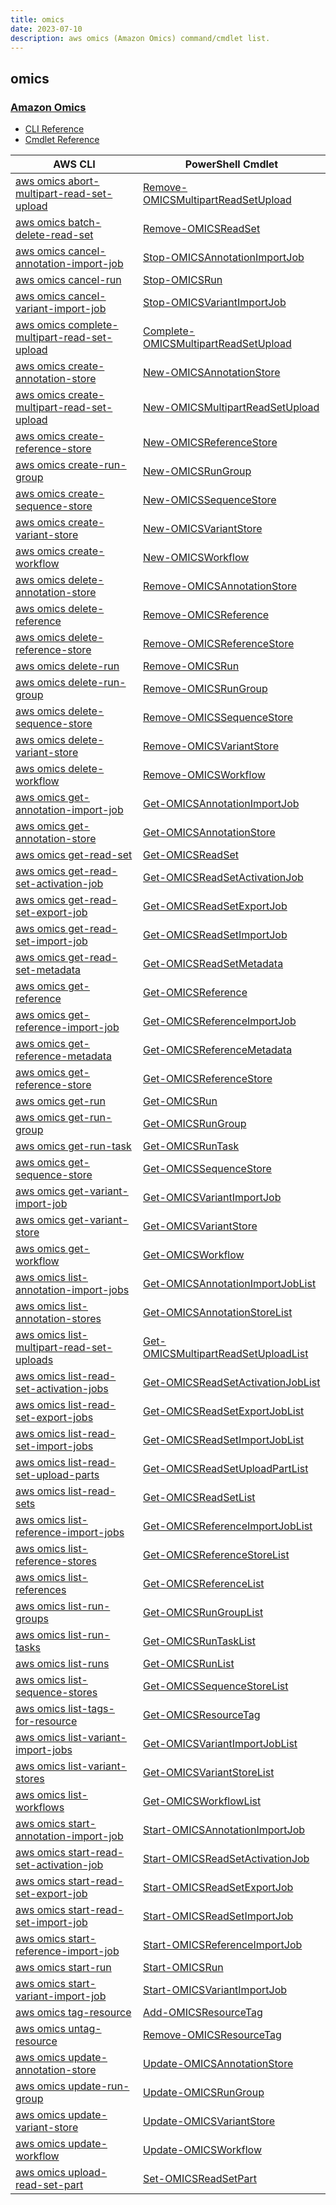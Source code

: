 ```yaml
---
title: omics
date: 2023-07-10
description: aws omics (Amazon Omics) command/cmdlet list.
---
```


## omics

### [Amazon Omics](https://aws.amazon.com/omics/)

* [CLI Reference](https://awscli.amazonaws.com/v2/documentation/api/latest/reference/omics/index.html)
* [Cmdlet Reference](https://docs.aws.amazon.com/powershell/latest/reference/items/Omics_cmdlets.html)

|AWS CLI|PowerShell Cmdlet|
|----|----|
|[aws omics abort-multipart-read-set-upload](https://awscli.amazonaws.com/v2/documentation/api/latest/reference/omics/abort-multipart-read-set-upload.html)|[Remove-OMICSMultipartReadSetUpload](https://docs.aws.amazon.com/powershell/latest/reference/items/Remove-OMICSMultipartReadSetUpload.html)|
|[aws omics batch-delete-read-set](https://awscli.amazonaws.com/v2/documentation/api/latest/reference/omics/batch-delete-read-set.html)|[Remove-OMICSReadSet](https://docs.aws.amazon.com/powershell/latest/reference/items/Remove-OMICSReadSet.html)|
|[aws omics cancel-annotation-import-job](https://awscli.amazonaws.com/v2/documentation/api/latest/reference/omics/cancel-annotation-import-job.html)|[Stop-OMICSAnnotationImportJob](https://docs.aws.amazon.com/powershell/latest/reference/items/Stop-OMICSAnnotationImportJob.html)|
|[aws omics cancel-run](https://awscli.amazonaws.com/v2/documentation/api/latest/reference/omics/cancel-run.html)|[Stop-OMICSRun](https://docs.aws.amazon.com/powershell/latest/reference/items/Stop-OMICSRun.html)|
|[aws omics cancel-variant-import-job](https://awscli.amazonaws.com/v2/documentation/api/latest/reference/omics/cancel-variant-import-job.html)|[Stop-OMICSVariantImportJob](https://docs.aws.amazon.com/powershell/latest/reference/items/Stop-OMICSVariantImportJob.html)|
|[aws omics complete-multipart-read-set-upload](https://awscli.amazonaws.com/v2/documentation/api/latest/reference/omics/complete-multipart-read-set-upload.html)|[Complete-OMICSMultipartReadSetUpload](https://docs.aws.amazon.com/powershell/latest/reference/items/Complete-OMICSMultipartReadSetUpload.html)|
|[aws omics create-annotation-store](https://awscli.amazonaws.com/v2/documentation/api/latest/reference/omics/create-annotation-store.html)|[New-OMICSAnnotationStore](https://docs.aws.amazon.com/powershell/latest/reference/items/New-OMICSAnnotationStore.html)|
|[aws omics create-multipart-read-set-upload](https://awscli.amazonaws.com/v2/documentation/api/latest/reference/omics/create-multipart-read-set-upload.html)|[New-OMICSMultipartReadSetUpload](https://docs.aws.amazon.com/powershell/latest/reference/items/New-OMICSMultipartReadSetUpload.html)|
|[aws omics create-reference-store](https://awscli.amazonaws.com/v2/documentation/api/latest/reference/omics/create-reference-store.html)|[New-OMICSReferenceStore](https://docs.aws.amazon.com/powershell/latest/reference/items/New-OMICSReferenceStore.html)|
|[aws omics create-run-group](https://awscli.amazonaws.com/v2/documentation/api/latest/reference/omics/create-run-group.html)|[New-OMICSRunGroup](https://docs.aws.amazon.com/powershell/latest/reference/items/New-OMICSRunGroup.html)|
|[aws omics create-sequence-store](https://awscli.amazonaws.com/v2/documentation/api/latest/reference/omics/create-sequence-store.html)|[New-OMICSSequenceStore](https://docs.aws.amazon.com/powershell/latest/reference/items/New-OMICSSequenceStore.html)|
|[aws omics create-variant-store](https://awscli.amazonaws.com/v2/documentation/api/latest/reference/omics/create-variant-store.html)|[New-OMICSVariantStore](https://docs.aws.amazon.com/powershell/latest/reference/items/New-OMICSVariantStore.html)|
|[aws omics create-workflow](https://awscli.amazonaws.com/v2/documentation/api/latest/reference/omics/create-workflow.html)|[New-OMICSWorkflow](https://docs.aws.amazon.com/powershell/latest/reference/items/New-OMICSWorkflow.html)|
|[aws omics delete-annotation-store](https://awscli.amazonaws.com/v2/documentation/api/latest/reference/omics/delete-annotation-store.html)|[Remove-OMICSAnnotationStore](https://docs.aws.amazon.com/powershell/latest/reference/items/Remove-OMICSAnnotationStore.html)|
|[aws omics delete-reference](https://awscli.amazonaws.com/v2/documentation/api/latest/reference/omics/delete-reference.html)|[Remove-OMICSReference](https://docs.aws.amazon.com/powershell/latest/reference/items/Remove-OMICSReference.html)|
|[aws omics delete-reference-store](https://awscli.amazonaws.com/v2/documentation/api/latest/reference/omics/delete-reference-store.html)|[Remove-OMICSReferenceStore](https://docs.aws.amazon.com/powershell/latest/reference/items/Remove-OMICSReferenceStore.html)|
|[aws omics delete-run](https://awscli.amazonaws.com/v2/documentation/api/latest/reference/omics/delete-run.html)|[Remove-OMICSRun](https://docs.aws.amazon.com/powershell/latest/reference/items/Remove-OMICSRun.html)|
|[aws omics delete-run-group](https://awscli.amazonaws.com/v2/documentation/api/latest/reference/omics/delete-run-group.html)|[Remove-OMICSRunGroup](https://docs.aws.amazon.com/powershell/latest/reference/items/Remove-OMICSRunGroup.html)|
|[aws omics delete-sequence-store](https://awscli.amazonaws.com/v2/documentation/api/latest/reference/omics/delete-sequence-store.html)|[Remove-OMICSSequenceStore](https://docs.aws.amazon.com/powershell/latest/reference/items/Remove-OMICSSequenceStore.html)|
|[aws omics delete-variant-store](https://awscli.amazonaws.com/v2/documentation/api/latest/reference/omics/delete-variant-store.html)|[Remove-OMICSVariantStore](https://docs.aws.amazon.com/powershell/latest/reference/items/Remove-OMICSVariantStore.html)|
|[aws omics delete-workflow](https://awscli.amazonaws.com/v2/documentation/api/latest/reference/omics/delete-workflow.html)|[Remove-OMICSWorkflow](https://docs.aws.amazon.com/powershell/latest/reference/items/Remove-OMICSWorkflow.html)|
|[aws omics get-annotation-import-job](https://awscli.amazonaws.com/v2/documentation/api/latest/reference/omics/get-annotation-import-job.html)|[Get-OMICSAnnotationImportJob](https://docs.aws.amazon.com/powershell/latest/reference/items/Get-OMICSAnnotationImportJob.html)|
|[aws omics get-annotation-store](https://awscli.amazonaws.com/v2/documentation/api/latest/reference/omics/get-annotation-store.html)|[Get-OMICSAnnotationStore](https://docs.aws.amazon.com/powershell/latest/reference/items/Get-OMICSAnnotationStore.html)|
|[aws omics get-read-set](https://awscli.amazonaws.com/v2/documentation/api/latest/reference/omics/get-read-set.html)|[Get-OMICSReadSet](https://docs.aws.amazon.com/powershell/latest/reference/items/Get-OMICSReadSet.html)|
|[aws omics get-read-set-activation-job](https://awscli.amazonaws.com/v2/documentation/api/latest/reference/omics/get-read-set-activation-job.html)|[Get-OMICSReadSetActivationJob](https://docs.aws.amazon.com/powershell/latest/reference/items/Get-OMICSReadSetActivationJob.html)|
|[aws omics get-read-set-export-job](https://awscli.amazonaws.com/v2/documentation/api/latest/reference/omics/get-read-set-export-job.html)|[Get-OMICSReadSetExportJob](https://docs.aws.amazon.com/powershell/latest/reference/items/Get-OMICSReadSetExportJob.html)|
|[aws omics get-read-set-import-job](https://awscli.amazonaws.com/v2/documentation/api/latest/reference/omics/get-read-set-import-job.html)|[Get-OMICSReadSetImportJob](https://docs.aws.amazon.com/powershell/latest/reference/items/Get-OMICSReadSetImportJob.html)|
|[aws omics get-read-set-metadata](https://awscli.amazonaws.com/v2/documentation/api/latest/reference/omics/get-read-set-metadata.html)|[Get-OMICSReadSetMetadata](https://docs.aws.amazon.com/powershell/latest/reference/items/Get-OMICSReadSetMetadata.html)|
|[aws omics get-reference](https://awscli.amazonaws.com/v2/documentation/api/latest/reference/omics/get-reference.html)|[Get-OMICSReference](https://docs.aws.amazon.com/powershell/latest/reference/items/Get-OMICSReference.html)|
|[aws omics get-reference-import-job](https://awscli.amazonaws.com/v2/documentation/api/latest/reference/omics/get-reference-import-job.html)|[Get-OMICSReferenceImportJob](https://docs.aws.amazon.com/powershell/latest/reference/items/Get-OMICSReferenceImportJob.html)|
|[aws omics get-reference-metadata](https://awscli.amazonaws.com/v2/documentation/api/latest/reference/omics/get-reference-metadata.html)|[Get-OMICSReferenceMetadata](https://docs.aws.amazon.com/powershell/latest/reference/items/Get-OMICSReferenceMetadata.html)|
|[aws omics get-reference-store](https://awscli.amazonaws.com/v2/documentation/api/latest/reference/omics/get-reference-store.html)|[Get-OMICSReferenceStore](https://docs.aws.amazon.com/powershell/latest/reference/items/Get-OMICSReferenceStore.html)|
|[aws omics get-run](https://awscli.amazonaws.com/v2/documentation/api/latest/reference/omics/get-run.html)|[Get-OMICSRun](https://docs.aws.amazon.com/powershell/latest/reference/items/Get-OMICSRun.html)|
|[aws omics get-run-group](https://awscli.amazonaws.com/v2/documentation/api/latest/reference/omics/get-run-group.html)|[Get-OMICSRunGroup](https://docs.aws.amazon.com/powershell/latest/reference/items/Get-OMICSRunGroup.html)|
|[aws omics get-run-task](https://awscli.amazonaws.com/v2/documentation/api/latest/reference/omics/get-run-task.html)|[Get-OMICSRunTask](https://docs.aws.amazon.com/powershell/latest/reference/items/Get-OMICSRunTask.html)|
|[aws omics get-sequence-store](https://awscli.amazonaws.com/v2/documentation/api/latest/reference/omics/get-sequence-store.html)|[Get-OMICSSequenceStore](https://docs.aws.amazon.com/powershell/latest/reference/items/Get-OMICSSequenceStore.html)|
|[aws omics get-variant-import-job](https://awscli.amazonaws.com/v2/documentation/api/latest/reference/omics/get-variant-import-job.html)|[Get-OMICSVariantImportJob](https://docs.aws.amazon.com/powershell/latest/reference/items/Get-OMICSVariantImportJob.html)|
|[aws omics get-variant-store](https://awscli.amazonaws.com/v2/documentation/api/latest/reference/omics/get-variant-store.html)|[Get-OMICSVariantStore](https://docs.aws.amazon.com/powershell/latest/reference/items/Get-OMICSVariantStore.html)|
|[aws omics get-workflow](https://awscli.amazonaws.com/v2/documentation/api/latest/reference/omics/get-workflow.html)|[Get-OMICSWorkflow](https://docs.aws.amazon.com/powershell/latest/reference/items/Get-OMICSWorkflow.html)|
|[aws omics list-annotation-import-jobs](https://awscli.amazonaws.com/v2/documentation/api/latest/reference/omics/list-annotation-import-jobs.html)|[Get-OMICSAnnotationImportJobList](https://docs.aws.amazon.com/powershell/latest/reference/items/Get-OMICSAnnotationImportJobList.html)|
|[aws omics list-annotation-stores](https://awscli.amazonaws.com/v2/documentation/api/latest/reference/omics/list-annotation-stores.html)|[Get-OMICSAnnotationStoreList](https://docs.aws.amazon.com/powershell/latest/reference/items/Get-OMICSAnnotationStoreList.html)|
|[aws omics list-multipart-read-set-uploads](https://awscli.amazonaws.com/v2/documentation/api/latest/reference/omics/list-multipart-read-set-uploads.html)|[Get-OMICSMultipartReadSetUploadList](https://docs.aws.amazon.com/powershell/latest/reference/items/Get-OMICSMultipartReadSetUploadList.html)|
|[aws omics list-read-set-activation-jobs](https://awscli.amazonaws.com/v2/documentation/api/latest/reference/omics/list-read-set-activation-jobs.html)|[Get-OMICSReadSetActivationJobList](https://docs.aws.amazon.com/powershell/latest/reference/items/Get-OMICSReadSetActivationJobList.html)|
|[aws omics list-read-set-export-jobs](https://awscli.amazonaws.com/v2/documentation/api/latest/reference/omics/list-read-set-export-jobs.html)|[Get-OMICSReadSetExportJobList](https://docs.aws.amazon.com/powershell/latest/reference/items/Get-OMICSReadSetExportJobList.html)|
|[aws omics list-read-set-import-jobs](https://awscli.amazonaws.com/v2/documentation/api/latest/reference/omics/list-read-set-import-jobs.html)|[Get-OMICSReadSetImportJobList](https://docs.aws.amazon.com/powershell/latest/reference/items/Get-OMICSReadSetImportJobList.html)|
|[aws omics list-read-set-upload-parts](https://awscli.amazonaws.com/v2/documentation/api/latest/reference/omics/list-read-set-upload-parts.html)|[Get-OMICSReadSetUploadPartList](https://docs.aws.amazon.com/powershell/latest/reference/items/Get-OMICSReadSetUploadPartList.html)|
|[aws omics list-read-sets](https://awscli.amazonaws.com/v2/documentation/api/latest/reference/omics/list-read-sets.html)|[Get-OMICSReadSetList](https://docs.aws.amazon.com/powershell/latest/reference/items/Get-OMICSReadSetList.html)|
|[aws omics list-reference-import-jobs](https://awscli.amazonaws.com/v2/documentation/api/latest/reference/omics/list-reference-import-jobs.html)|[Get-OMICSReferenceImportJobList](https://docs.aws.amazon.com/powershell/latest/reference/items/Get-OMICSReferenceImportJobList.html)|
|[aws omics list-reference-stores](https://awscli.amazonaws.com/v2/documentation/api/latest/reference/omics/list-reference-stores.html)|[Get-OMICSReferenceStoreList](https://docs.aws.amazon.com/powershell/latest/reference/items/Get-OMICSReferenceStoreList.html)|
|[aws omics list-references](https://awscli.amazonaws.com/v2/documentation/api/latest/reference/omics/list-references.html)|[Get-OMICSReferenceList](https://docs.aws.amazon.com/powershell/latest/reference/items/Get-OMICSReferenceList.html)|
|[aws omics list-run-groups](https://awscli.amazonaws.com/v2/documentation/api/latest/reference/omics/list-run-groups.html)|[Get-OMICSRunGroupList](https://docs.aws.amazon.com/powershell/latest/reference/items/Get-OMICSRunGroupList.html)|
|[aws omics list-run-tasks](https://awscli.amazonaws.com/v2/documentation/api/latest/reference/omics/list-run-tasks.html)|[Get-OMICSRunTaskList](https://docs.aws.amazon.com/powershell/latest/reference/items/Get-OMICSRunTaskList.html)|
|[aws omics list-runs](https://awscli.amazonaws.com/v2/documentation/api/latest/reference/omics/list-runs.html)|[Get-OMICSRunList](https://docs.aws.amazon.com/powershell/latest/reference/items/Get-OMICSRunList.html)|
|[aws omics list-sequence-stores](https://awscli.amazonaws.com/v2/documentation/api/latest/reference/omics/list-sequence-stores.html)|[Get-OMICSSequenceStoreList](https://docs.aws.amazon.com/powershell/latest/reference/items/Get-OMICSSequenceStoreList.html)|
|[aws omics list-tags-for-resource](https://awscli.amazonaws.com/v2/documentation/api/latest/reference/omics/list-tags-for-resource.html)|[Get-OMICSResourceTag](https://docs.aws.amazon.com/powershell/latest/reference/items/Get-OMICSResourceTag.html)|
|[aws omics list-variant-import-jobs](https://awscli.amazonaws.com/v2/documentation/api/latest/reference/omics/list-variant-import-jobs.html)|[Get-OMICSVariantImportJobList](https://docs.aws.amazon.com/powershell/latest/reference/items/Get-OMICSVariantImportJobList.html)|
|[aws omics list-variant-stores](https://awscli.amazonaws.com/v2/documentation/api/latest/reference/omics/list-variant-stores.html)|[Get-OMICSVariantStoreList](https://docs.aws.amazon.com/powershell/latest/reference/items/Get-OMICSVariantStoreList.html)|
|[aws omics list-workflows](https://awscli.amazonaws.com/v2/documentation/api/latest/reference/omics/list-workflows.html)|[Get-OMICSWorkflowList](https://docs.aws.amazon.com/powershell/latest/reference/items/Get-OMICSWorkflowList.html)|
|[aws omics start-annotation-import-job](https://awscli.amazonaws.com/v2/documentation/api/latest/reference/omics/start-annotation-import-job.html)|[Start-OMICSAnnotationImportJob](https://docs.aws.amazon.com/powershell/latest/reference/items/Start-OMICSAnnotationImportJob.html)|
|[aws omics start-read-set-activation-job](https://awscli.amazonaws.com/v2/documentation/api/latest/reference/omics/start-read-set-activation-job.html)|[Start-OMICSReadSetActivationJob](https://docs.aws.amazon.com/powershell/latest/reference/items/Start-OMICSReadSetActivationJob.html)|
|[aws omics start-read-set-export-job](https://awscli.amazonaws.com/v2/documentation/api/latest/reference/omics/start-read-set-export-job.html)|[Start-OMICSReadSetExportJob](https://docs.aws.amazon.com/powershell/latest/reference/items/Start-OMICSReadSetExportJob.html)|
|[aws omics start-read-set-import-job](https://awscli.amazonaws.com/v2/documentation/api/latest/reference/omics/start-read-set-import-job.html)|[Start-OMICSReadSetImportJob](https://docs.aws.amazon.com/powershell/latest/reference/items/Start-OMICSReadSetImportJob.html)|
|[aws omics start-reference-import-job](https://awscli.amazonaws.com/v2/documentation/api/latest/reference/omics/start-reference-import-job.html)|[Start-OMICSReferenceImportJob](https://docs.aws.amazon.com/powershell/latest/reference/items/Start-OMICSReferenceImportJob.html)|
|[aws omics start-run](https://awscli.amazonaws.com/v2/documentation/api/latest/reference/omics/start-run.html)|[Start-OMICSRun](https://docs.aws.amazon.com/powershell/latest/reference/items/Start-OMICSRun.html)|
|[aws omics start-variant-import-job](https://awscli.amazonaws.com/v2/documentation/api/latest/reference/omics/start-variant-import-job.html)|[Start-OMICSVariantImportJob](https://docs.aws.amazon.com/powershell/latest/reference/items/Start-OMICSVariantImportJob.html)|
|[aws omics tag-resource](https://awscli.amazonaws.com/v2/documentation/api/latest/reference/omics/tag-resource.html)|[Add-OMICSResourceTag](https://docs.aws.amazon.com/powershell/latest/reference/items/Add-OMICSResourceTag.html)|
|[aws omics untag-resource](https://awscli.amazonaws.com/v2/documentation/api/latest/reference/omics/untag-resource.html)|[Remove-OMICSResourceTag](https://docs.aws.amazon.com/powershell/latest/reference/items/Remove-OMICSResourceTag.html)|
|[aws omics update-annotation-store](https://awscli.amazonaws.com/v2/documentation/api/latest/reference/omics/update-annotation-store.html)|[Update-OMICSAnnotationStore](https://docs.aws.amazon.com/powershell/latest/reference/items/Update-OMICSAnnotationStore.html)|
|[aws omics update-run-group](https://awscli.amazonaws.com/v2/documentation/api/latest/reference/omics/update-run-group.html)|[Update-OMICSRunGroup](https://docs.aws.amazon.com/powershell/latest/reference/items/Update-OMICSRunGroup.html)|
|[aws omics update-variant-store](https://awscli.amazonaws.com/v2/documentation/api/latest/reference/omics/update-variant-store.html)|[Update-OMICSVariantStore](https://docs.aws.amazon.com/powershell/latest/reference/items/Update-OMICSVariantStore.html)|
|[aws omics update-workflow](https://awscli.amazonaws.com/v2/documentation/api/latest/reference/omics/update-workflow.html)|[Update-OMICSWorkflow](https://docs.aws.amazon.com/powershell/latest/reference/items/Update-OMICSWorkflow.html)|
|[aws omics upload-read-set-part](https://awscli.amazonaws.com/v2/documentation/api/latest/reference/omics/upload-read-set-part.html)|[Set-OMICSReadSetPart](https://docs.aws.amazon.com/powershell/latest/reference/items/Set-OMICSReadSetPart.html)|

